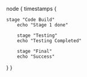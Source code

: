 node {
    timestamps {

    stage "Code Build"
        echo "Stage 1 done" 
        
        stage "Testing"
        echo "Testing Completed"
        
        stage "Final"
        echo "Success"
}
}



